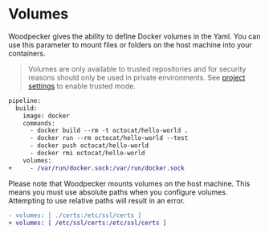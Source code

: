 # Volumes

Woodpecker gives the ability to define Docker volumes in the Yaml. You can use this parameter to mount files or folders on the host machine into your containers.

> Volumes are only available to trusted repositories and for security reasons should only be used in private environments. See [project settings](./71-project-settings.md#trusted) to enable trusted mode.

```diff
pipeline:
  build:
    image: docker
    commands:
      - docker build --rm -t octocat/hello-world .
      - docker run --rm octocat/hello-world --test
      - docker push octocat/hello-world
      - docker rmi octocat/hello-world
    volumes:
+     - /var/run/docker.sock:/var/run/docker.sock
```

Please note that Woodpecker mounts volumes on the host machine. This means you must use absolute paths when you configure volumes. Attempting to use relative paths will result in an error.

```diff
- volumes: [ ./certs:/etc/ssl/certs ]
+ volumes: [ /etc/ssl/certs:/etc/ssl/certs ]
```
